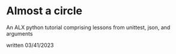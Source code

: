 # Almost a circle

An ALX python tutorial comprising lessons from unittest, json, and arguments

written 03/41/2023
